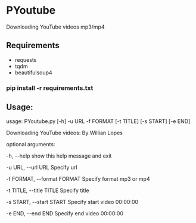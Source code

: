 # PYoutube
Downloading YouTube videos mp3/mp4
## Requirements
* requests
* tqdm
* beautifulsoup4

### pip install -r requirements.txt

## Usage:
usage: PYoutube.py [-h] -u URL -f FORMAT [-t TITLE] [-s START] [-e END]

Downloading YouTube videos: By Willian Lopes

optional arguments:

  -h, --help            show this help message and exit
  
  -u URL, --url URL     Specify url
  
  -f FORMAT, --format FORMAT
                        Specify format mp3 or mp4
                        
  -t TITLE, --title TITLE
                        Specify title
                        
  -s START, --start START
                        Specify start video 00:00:00
                        
  -e END, --end END     Specify end video 00:00:00
